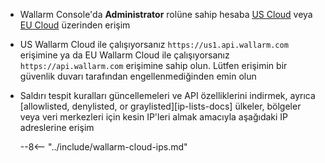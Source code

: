 * Wallarm Console'da **Administrator** rolüne sahip hesaba [US Cloud](https://us1.my.wallarm.com/) veya [EU Cloud](https://my.wallarm.com/) üzerinden erişim  
* US Wallarm Cloud ile çalışıyorsanız `https://us1.api.wallarm.com` erişimine ya da EU Wallarm Cloud ile çalışıyorsanız `https://api.wallarm.com` erişimine sahip olun. Lütfen erişimin bir güvenlik duvarı tarafından engellenmediğinden emin olun  
* Saldırı tespit kuralları güncellemeleri ve API özelliklerini indirmek, ayrıca [allowlisted, denylisted, or graylisted][ip-lists-docs] ülkeler, bölgeler veya veri merkezleri için kesin IP'leri almak amacıyla aşağıdaki IP adreslerine erişim

    --8<-- "../include/wallarm-cloud-ips.md"